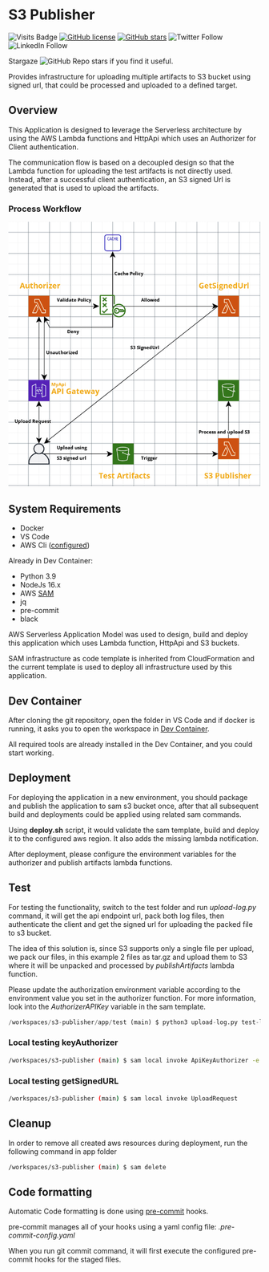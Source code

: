 # S3 Publisher

![Visits Badge](https://badges.pufler.dev/visits/simorgh1/s3-publisher)
[![GitHub license](https://img.shields.io/github/license/simorgh1/s3-publisher)](https://github.com/simorgh1/s3-publisher/blob/master/LICENSE)
[![GitHub stars](https://img.shields.io/github/stars/simorgh1/s3-publisher)](https://github.com/simorgh1/s3-publisher/stargazers)
![Twitter Follow](https://img.shields.io/twitter/follow/bahrammaravandi?style=social)
![LinkedIn Follow](https://shields.io/badge/style-bahram.maravandi-black?logo=linkedin&label=LinkedIn&link=https://www.linkedin.com/in/bahram.maravandi)

Stargaze ![GitHub Repo stars](https://img.shields.io/github/stars/simorgh1/s3-publisher?style=social) if you find it useful.

Provides infrastructure for uploading multiple artifacts to S3 bucket using signed url, that could be processed and uploaded to a defined target.

## Overview

This Application is designed to leverage the Serverless architecture by using the AWS Lambda functions and HttpApi which uses an Authorizer for Client authentication.

The communication flow is based on a decoupled design so that the Lambda function for uploading the test artifacts is not directly used. Instead, after a successful client authentication, an S3 signed Url is generated that is used to upload the artifacts.

### Process Workflow

![Workflow](s3-publisher.png)

## System Requirements

- Docker
- VS Code
- AWS Cli ([configured](https://docs.aws.amazon.com/cli/latest/userguide/cli-configure-quickstart.html))

Already in Dev Container:

- Python 3.9
- NodeJs 16.x
- AWS [SAM](https://aws.amazon.com/serverless/sam/)
- jq
- pre-commit
- black

AWS Serverless Application Model was used to design, build and deploy this application which uses Lambda function, HttpApi and S3 buckets.

SAM infrastructure as code template is inherited from CloudFormation and the current template is used to deploy all infrastructure used by this application.

## Dev Container

After cloning the git repository, open the folder in VS Code and if docker is running, it asks you to open the workspace in [Dev Container](https://code.visualstudio.com/docs/remote/containers).

All required tools are already installed in the Dev Container, and you could start working.

## Deployment

For deploying the application in a new environment, you should package and publish the application to sam s3 bucket once, after that all subsequent build and deployments could be applied using related sam commands.

Using **deploy.sh** script, it would validate the sam template, build and deploy it to the configured aws region. It also adds the missing lambda notification.

After deployment, please configure the environment variables for the authorizer and publish artifacts lambda functions.

## Test

For testing the functionality, switch to the test folder and run *upload-log.py* command, it will get the api endpoint url, pack both log files, then authenticate the client and get the signed url for uploading the packed file to s3 bucket.

The idea of this solution is, since S3 supports only a single file per upload, we pack our files, in this example 2 files as tar.gz and upload them to S3 where it will be unpacked and processed by *publishArtifacts* lambda function.

Please update the authorization environment variable according to the environment value you set in the authorizer function. For more information, look into the *AuthorizerAPIKey* variable in the sam template.

```python
/workspaces/s3-publisher/app/test (main) $ python3 upload-log.py test-log1.xml test-log1.json
```

### Local testing keyAuthorizer

```bash
/workspaces/s3-publisher (main) $ sam local invoke ApiKeyAuthorizer -e keyAuthorizer/requestEvent.json -n keyAuthorizer/env.json
```

### Local testing getSignedURL

```bash
/workspaces/s3-publisher (main) $ sam local invoke UploadRequest
```

## Cleanup

In order to remove all created aws resources during deployment, run the following command in app folder

```bash
/workspaces/s3-publisher (main) $ sam delete
```

## Code formatting

Automatic Code formatting is done using [pre-commit](https://pre-commit.com) hooks.

pre-commit manages all of your hooks using a yaml config file: _.pre-commit-config.yaml_

When you run git commit command, it will first execute the configured pre-commit hooks for the staged files.
